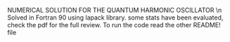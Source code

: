 NUMERICAL SOLUTION FOR THE QUANTUM HARMONIC OSCILLATOR \n
Solved in Fortran 90 using lapack library.
some stats have been evaluated, check the pdf for the full review.
To run the code read the other README! file
